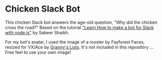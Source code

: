 # Chicken Slack Bot

This chicken Slack bot answers the age-old question, "Why did the chicken cross the road?"
Based on the tutorial ["Learn How to make a bot for Slack with node.js"](https://www.eduonix.com/blog/web-programming-tutorials/learn-make-bot-slack-node-js) by Sabeer Shaikh.

For my bot's avatar, I used the image of a rooster by Fayforest Faces, resized for VX/Ace by [Granny's Lists](http://forums.rpgmakerweb.com/index.php?/topic/30456-grannys-lists-vxace-animal-sprites). It's not included in this repository ... Free feel to use your own image!
